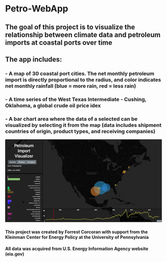 # Petro-WebApp

## The goal of this project is to visualize the relationship between climate data and petroleum imports at coastal ports over time

## The app includes:
### - A map of 30 coastal port cities. The net monthly petroleum import is directly proportional to the radius, and color indicates net monthly rainfall (blue = more rain, red = less rain)
### - A time series of the West Texas Intermediate - Cushing, Oklahoma, a global crude oil price idex
### - A bar chart area where the data of a selected can be visualized by selecting it from the map (data includes shipment countries of origin, product types, and receiving companies)

![alt text](App_Example.png) 

#### This project was created by Forrest Corcoran with support from the Kleinman Center for Energy Policy at the University of Pennsylvania

#### All data was acquired from U.S. Energy Information Agency website (eia.gov)
